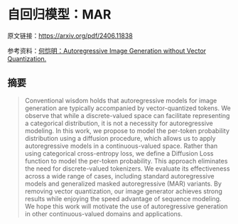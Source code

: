 # 自回归模型：MAR

原文链接：https://arxiv.org/pdf/2406.11838

参考资料：[何恺明：Autoregressive Image Generation without Vector Quantization.](https://www.bilibili.com/video/BV1nz421q7PQ/?vd_source=f7612ffc8ec6f523824661106b4c304f)

## 摘要

> Conventional wisdom holds that autoregressive models for image generation are typically accompanied by vector-quantized tokens. We observe that while a discrete-valued space can facilitate representing a categorical distribution, it is not a necessity for autoregressive modeling. In this work, we propose to model the per-token probability distribution using a diffusion procedure, which allows us to apply autoregressive models in a continuous-valued space. Rather than using categorical cross-entropy loss, we define a Diffusion Loss function to model the per-token probability. This approach eliminates the need for discrete-valued tokenizers. We evaluate its effectiveness across a wide range of cases, including standard autoregressive models and generalized masked autoregressive (MAR) variants. By removing vector quantization, our image generator achieves strong results while enjoying the speed advantage of sequence modeling. We hope this work will motivate the use of autoregressive generation in other continuous-valued domains and applications.

## 
